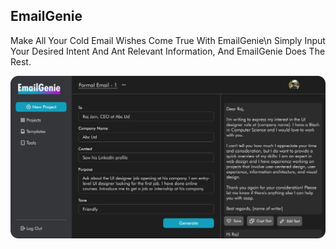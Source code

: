 ## EmailGenie

Make All Your Cold Email Wishes Come True With EmailGenie\n
Simply Input Your Desired Intent And Ant Relevant Information, And EmailGenie Does The Rest.

<img src="./send.png" />
